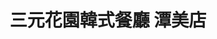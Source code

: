 ---
title: "三元花園韓式餐廳 潭美店"
description: "三元花園韓式餐廳 潭美店"
layout: shop
keywords:
  - 美食競賽
  - 台灣美食
  - 美食精選
datePublished: "2025-06-30"
dateModified: "2025-07-06"
city: "台北市"
district: "內湖區"
address: "114台北市內湖區石潭路1號"
phone: "0227927222"
geo: "25.063162058088334, 121.58552608213225"
google_map: "https://maps.app.goo.gl/NpaxdZdseJGBwGTb9"
footinder: "https://footinder.com.tw/%E5%8F%B0%E5%8C%97%E5%B8%82%E5%85%A7%E6%B9%96%E5%8D%80/42817/"
official: "http://www.samwon.com.tw/"
award:
  - name: "500盤"
    year: "2024"
    entries:
      - dishes:
          - "招牌牛小排"
          - "三元甜辣炸雞"

---